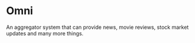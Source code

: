 # Omni
An aggregator system that can provide news, movie reviews, stock market updates and many more things.
